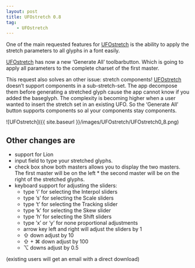 ```yaml
---
layout: post
title: UFOstretch 0.8
tag:
    - UFOstretch
---
```


<!--more-->

One of the main requested features for [UFOstretch][US] is the ability to apply the stretch parameters to all glyphs in a font easily.

[UFOstretch][US] has now a new ‘Generate All’ toolbarbutton. Which is going to apply all parameters to the complete charset of the first master.

This request also solves an other issue: stretch components! [UFOstretch][US] doesn’t support components in a sub-stretch-set. The app decompose them before generating a stretched glyph cause the app cannot know if you added the baseglyph. The complexity is becoming higher when a user wanted to insert the stretch set in an existing UFO. So the ‘Generate All’ button supports components so al your components stay components.

![UFOstretch]({{ site.baseurl }}/images/UFOstretch/UFOstretch0_8.png)

## Other changes are

* support for Lion
* input field to type your stretched glyphs.
* check box show both masters allows you to display the two masters. The first master will be on the left * the second master will be on the right of the stretched glyphs.
* keyboard support for adjusting the sliders:
    - type ‘i’ for selecting the Interpol sliders
    - type ‘s’ for selecting the Scale sliders
    - type ‘t’ for selecting the Tracking slider
    - type ‘k’ for selecting the Skew slider
    - type ‘h’ for selecting the Shift sliders
    - type ‘x’ or ‘y’ for none proportional adjustments
    - arrow key left and right will adjust the sliders by 1
    - ⇧ down adjust by 10
    - ⇧ + ⌘ down adjust by 100
    - ⌥ downs adjust by 0.5


(existing users will get an email with a direct download)

[US]: http://www.typemytype.com/pages/UFOstretch